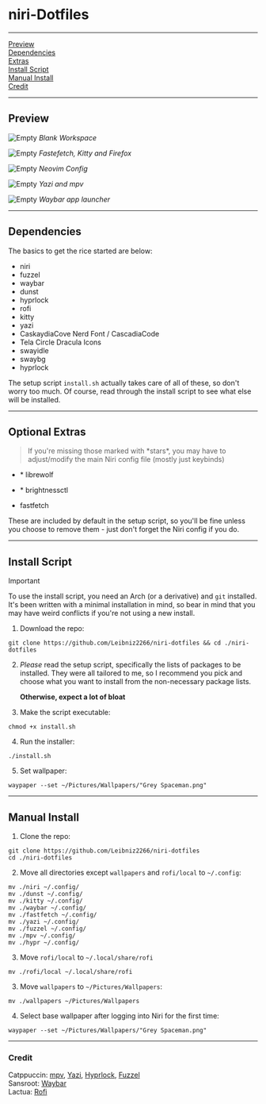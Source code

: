 # niri-Dotfiles

---

[Preview](#preview)  
[Dependencies](#dependencies)  
[Extras](#optional-extras)  
[Install Script](#install-script)  
[Manual Install](#manual-install)  
[Credit](#credit)  

---

## Preview

![Empty](<./assets/Blank.png>)
*Blank Workspace*  


![Empty](<./assets/Fetch.png>)
*Fastefetch, Kitty and Firefox*  


![Empty](<./assets/Solarvim.png>)
*Neovim Config*  


![Empty](<./assets/Floating.png>)
*Yazi and mpv*  


![Empty](<./assets/Launcher.png>)
*Waybar app launcher*  


---

## Dependencies

The basics to get the rice started are below:

- niri
- fuzzel
- waybar
- dunst
- hyprlock
- rofi
- kitty
- yazi
- CaskaydiaCove Nerd Font / CascadiaCode
- Tela Circle Dracula Icons
- swayidle
- swaybg
- hyprlock

The setup script `install.sh` actually takes care of all of these, so don't worry too much. Of course, read through the install script to see what else will be installed. 

---

## Optional Extras
> If you're missing those marked with \*stars\*, you may have to adjust/modify the main Niri config file (mostly just keybinds)

- \* librewolf
- \* brightnessctl

- fastfetch

These are included by default in the setup script, so you'll be fine unless you choose to remove them - just don't forget the Niri config if you do.

---

## Install Script

> [!IMPORTANT]
> To use the install script, you need an Arch (or a derivative) and `git` installed. It's been written with a minimal installation in mind, so bear in mind that you may have weird conflicts if you're not using a new install.

1. Download the repo:
```console
git clone https://github.com/Leibniz2266/niri-dotfiles && cd ./niri-dotfiles
```

2. *Please* read the setup script, specifically the lists of packages to be installed. They were all tailored to me, so I recommend you pick and choose what you want to install from the non-necessary package lists. 

    **Otherwise, expect a lot of bloat**

3. Make the script executable:
```console
chmod +x install.sh
```

4. Run the installer:
```console
./install.sh
```

5. Set wallpaper:
```console
waypaper --set ~/Pictures/Wallpapers/"Grey Spaceman.png"
```


---

## Manual Install

1. Clone the repo:
```console
git clone https://github.com/Leibniz2266/niri-dotfiles
cd ./niri-dotfiles
```

2. Move all directories except `wallpapers` and `rofi/local` to `~/.config`:
```console
mv ./niri ~/.config/
mv ./dunst ~/.config/
mv ./kitty ~/.config/
mv ./waybar ~/.config/
mv ./fastfetch ~/.config/
mv ./yazi ~/.config/
mv ./fuzzel ~/.config/
mv ./mpv ~/.config/
mv ./hypr ~/.config/
```

3. Move `rofi/local` to `~/.local/share/rofi`
```
mv ./rofi/local ~/.local/share/rofi
```

3. Move `wallpapers` to `~/Pictures/Wallpapers`:
```console
mv ./wallpapers ~/Pictures/Wallpapers
```

4. Select base wallpaper after logging into Niri for the first time:
```console
waypaper --set ~/Pictures/Wallpapers/"Grey Spaceman.png"
```

---

### Credit

Catppuccin: [mpv](https://github.com/catppuccin/mpv), [Yazi](https://github.com/catppuccin/yazi), [Hyprlock](https://github.com/catppuccin/hyprlock), [Fuzzel](https://github.com/catppuccin/fuzzel)  
Sansroot: [Waybar](https://github.com/sansroot/hypr-dots/tree/mauve/waybar)  
Lactua: [Rofi](https://github.com/lactua/dotfiles/tree/master/dots/rofi)
